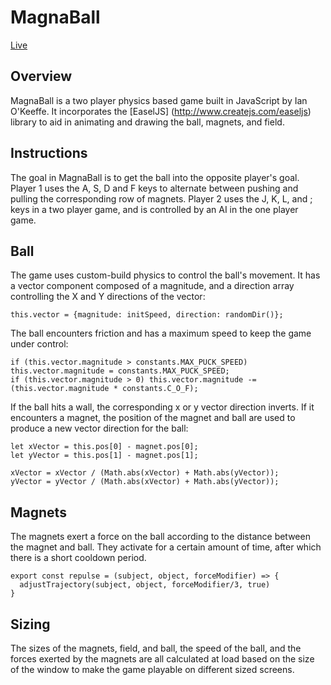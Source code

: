 # MagnaBall

[Live](http://ianokeeffe.co/MagnaBall)

## Overview
MagnaBall is a two player physics based game built in JavaScript by Ian O'Keeffe. It incorporates the [EaselJS] (http://www.createjs.com/easeljs) library to aid in animating and drawing the ball, magnets, and field.

## Instructions
The goal in MagnaBall is to get the ball into the opposite player's goal. Player 1 uses the A, S, D and F keys to alternate between pushing and pulling the corresponding row of magnets. Player 2 uses the J, K, L, and ; keys in a two player game, and is controlled by an AI in the one player game.

## Ball
The game uses custom-build physics to control the ball's movement. It has a vector component composed of a magnitude, and a direction array controlling the X and Y directions of the vector:

```
this.vector = {magnitude: initSpeed, direction: randomDir()};
```

The ball encounters friction and has a maximum speed to keep the game under control:

```
if (this.vector.magnitude > constants.MAX_PUCK_SPEED) this.vector.magnitude = constants.MAX_PUCK_SPEED;
if (this.vector.magnitude > 0) this.vector.magnitude -= (this.vector.magnitude * constants.C_O_F);
```

If the ball hits a wall, the corresponding x or y vector direction inverts. If it encounters a magnet, the position of the magnet and ball are used to produce a new vector direction for the ball:

```
let xVector = this.pos[0] - magnet.pos[0];
let yVector = this.pos[1] - magnet.pos[1];

xVector = xVector / (Math.abs(xVector) + Math.abs(yVector));
yVector = yVector / (Math.abs(xVector) + Math.abs(yVector));
```
## Magnets
The magnets exert a force on the ball according to the distance between the magnet and ball. They activate for a certain amount of time, after which there is a short cooldown period.
```
export const repulse = (subject, object, forceModifier) => {
  adjustTrajectory(subject, object, forceModifier/3, true)
}
```
## Sizing
The sizes of the magnets, field, and ball, the speed of the ball, and the forces exerted by the magnets are all calculated at load based on the size of the window to make the game playable on different sized screens.
